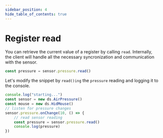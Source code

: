 ```yaml
---
sidebar_position: 4
hide_table_of_contents: true
---
```


# Register read

You can retrieve the current value of a register by calling `read`.
Internally, the client will handle all the necessary syncronization and communication with the sensor.

```ts no-build no-run
const pressure = sensor.pressure.read()
```

Let's modify the snippet by `read()ing` the `pressure` reading
and logging it to the console.

```ts
console.log("starting...")
const sensor = new ds.AirPressure()
const mouse = new ds.HidMouse()
// listen for pressure changes
sensor.pressure.onChange(10, () => {
    // read sensor reading
    const pressure = sensor.pressure.read()
    console.log(pressure)
})
```
